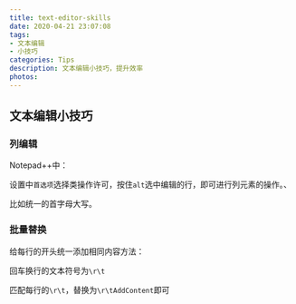 ```yaml
---
title: text-editor-skills
date: 2020-04-21 23:07:08
tags:
- 文本编辑
- 小技巧
categories: Tips
description: 文本编辑小技巧，提升效率
photos:
---
```


## 文本编辑小技巧

### 列编辑

Notepad++中：

设置中`首选项`选择类操作许可，按住`alt`选中编辑的行，即可进行列元素的操作。、

比如统一的首字母大写。

### 批量替换

给每行的开头统一添加相同内容方法：

回车换行的文本符号为`\r\t`

匹配每行的`\r\t`，替换为`\r\tAddContent`即可